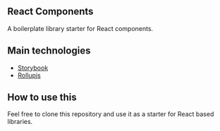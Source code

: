 ## React Components

A boilerplate library starter for React components.

## Main technologies

- [Storybook](https://storybook.js.org/)
- [Rollupjs](https://rollupjs.org/guide/en/)

## How to use this

Feel free to clone this repository and use it as a starter for React based libraries.
